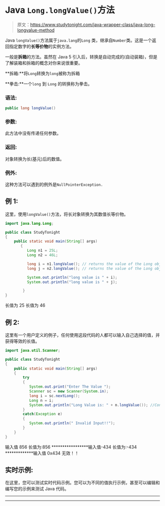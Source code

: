 # Java `Long.longValue()`方法

> 原文：<https://www.studytonight.com/java-wrapper-class/java-long-longvalue-method>

Java `longValue()`方法属于`java.lang`的`Long` 类，继承自`Number`类。这是一个返回指定数字的**长等价物**的实例方法。

一般是**拆箱**的方法。虽然在 Java 5 引入后，转换是自动完成的(自动装箱)，但是了解装箱和拆箱的概念对你来说很重要。

**拆箱:**将`Long`转换为`long`被称为拆箱

**拳击:**一个`long` 到 `Long` 的转换称为拳击。

### 语法:

```java
public long longValue() 
```

### 参数:

此方法中没有传递任何参数。

### 返回:

对象转换为长(基元)后的数值。

### 例外:

这种方法可以遇到的例外是`NullPointerException.`

## 例 1:

这里，使用`longValue()`方法，将长对象转换为其数值长等价物。

```java
import java.lang.Long;

public class StudyTonight 
{  
    public static void main(String[] args) 
       {                  
          Long n1 = 25L;  
          Long n2 = 46L;

          long i = n1.longValue(); // returns the value of the Long object n1 as a long
          long j = n2.longValue(); // returns the value of the Long object n2 as a long

          System.out.println("long value is " + i);  
          System.out.println("long value is " + j); 

        }  
}
```

长值为 25
长值为 46

## 例 2:

这里有一个用户定义的例子，任何使用这段代码的人都可以输入自己选择的值，并获得等效的长值。

```java
import java.util.Scanner;  

public class StudyTonight
{  
    public static void main(String[] args)
    {                  
        try
        {
           System.out.print("Enter The Value ");  
           Scanner sc = new Scanner(System.in);  
           long i = sc.nextLong();  
           Long n = i; 
           System.out.println("Long Value is: " + n.longValue()); //Converting the Long object into long  
        }
        catch(Exception e)
        {
           System.out.println(" Invalid Input!!");
        }
    }
}
```

输入值 856
长值为:856
*****************输入值-434
长值为:-434
*************输入值 0x434
无效！！

## 实时示例:

在这里，您可以测试实时代码示例。您可以为不同的值执行示例，甚至可以编辑和编写您的示例来测试 Java 代码。

* * *

* * *